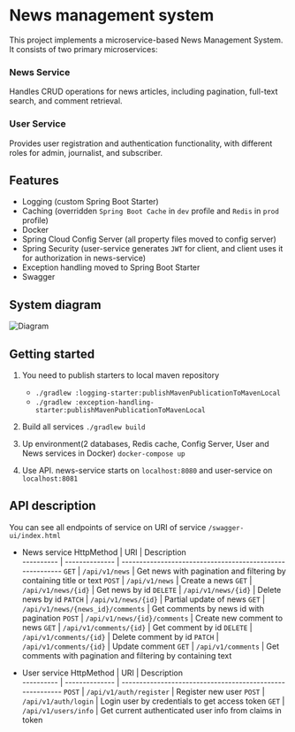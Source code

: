 # News management system

This project implements a microservice-based News Management System.
It consists of two primary microservices:

### News Service

Handles CRUD operations for news articles, including pagination,
full-text search, and comment retrieval.

### User Service

Provides user registration and authentication functionality,
with different roles for admin, journalist, and subscriber.

## Features

* Logging (custom Spring Boot Starter)
* Caching (overridden `Spring Boot Cache` in `dev` profile and `Redis` in `prod` profile)
* Docker
* Spring Cloud Config Server (all property files moved to config server)
* Spring Security (user-service generates `JWT` for client, and client uses it for authorization in news-service)
* Exception handling moved to Spring Boot Starter
* Swagger

## System diagram

![Diagram](https://gist.githubusercontent.com/KiryaHandsome/6edb35a4bf2f3c714f3ec393bf1e443c/raw/6573b224802be00be7af343a29c070e544f74e5c/diagram.png)

## Getting started

1. You need to publish starters to local maven repository
   * ```./gradlew :logging-starter:publishMavenPublicationToMavenLocal```
   * ```./gradlew :exception-handling-starter:publishMavenPublicationToMavenLocal```

2. Build all services ```./gradlew build```
3. Up environment(2 databases, Redis cache, Config Server, User and News services in Docker)
   ```docker-compose up```

4. Use API. news-service starts on `localhost:8080` and user-service on `localhost:8081`

## API description

You can see all endpoints of service on URI of service ```/swagger-ui/index.html```

* News service
  HttpMethod | URI | Description                                               
  ---------- | -------------- | ---------------------------------------------------------
  `GET`      | `/api/v1/news` | Get news with pagination and filtering by containing title or text
  `POST`     | `/api/v1/news` | Create a news
  `GET`      | `/api/v1/news/{id}` | Get news by id
  `DELETE`   | `/api/v1/news/{id}` | Delete news by id
  `PATCH`    | `/api/v1/news/{id}` | Partial update of news
  `GET`      | `/api/v1/news/{news_id}/comments` | Get comments by news id with pagination
  `POST`     | `/api/v1/news/{id}/comments` | Create new comment to news
  `GET`      | `/api/v1/comments/{id}` | Get comment by id
  `DELETE`   | `/api/v1/comments/{id}` | Delete comment by id
  `PATCH`    | `/api/v1/comments/{id}` | Update comment
  `GET`      | `/api/v1/comments` | Get comments with pagination and filtering by containing text

* User service
  HttpMethod | URI | Description                                               
  ---------- | -------------- | ---------------------------------------------------------
  `POST`     | `/api/v1/auth/register` | Register new user
  `POST`     | `/api/v1/auth/login` | Login user by credentials to get access token
  `GET`      | `/api/v1/users/info` | Get current authenticated user info from claims in token